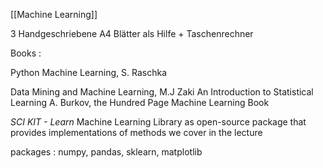 [[Machine Learning]]

3 Handgeschriebene A4 Blätter als Hilfe + Taschenrechner 

Books : 

Python Machine Learning, S. Raschka 

Data Mining and Machine Learning, M.J Zaki 
An Introduction to Statistical Learning 
A. Burkov, the Hundred Page Machine Learning Book 

*SCI KIT - Learn* Machine Learning Library as open-source package that provides implementations of methods we cover in the lecture

packages : 
numpy, pandas, sklearn, matplotlib 


